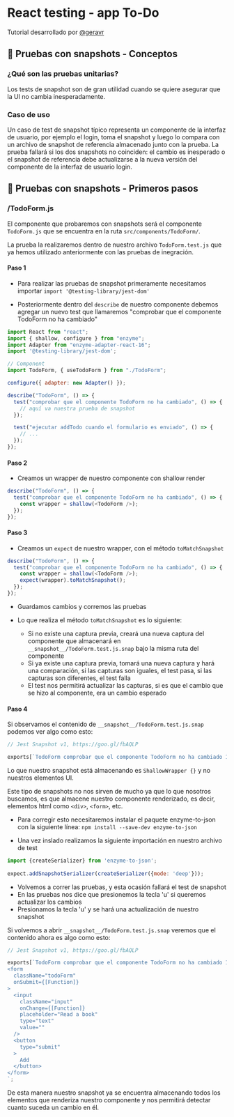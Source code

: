 # React testing - app To-Do
Tutorial desarrollado por [@geravr](https://github.com/geravr)
## 🧪 Pruebas con snapshots - Conceptos


### ¿Qué son las pruebas unitarias?
Los tests de snapshot son de gran utilidad cuando se quiere asegurar que la UI no cambia inesperadamente.

### Caso de uso
Un caso de test de snapshot típico representa un componente de la interfaz de usuario, por ejemplo el login, toma el snapshot y luego lo compara con un archivo de snapshot de referencia almacenado junto con la prueba. La prueba fallará si los dos snapshots no coinciden: el cambio es inesperado o el snapshot de referencia debe actualizarse a la nueva versión del componente de la interfaz de usuario login.

## 🧪 Pruebas con snapshots - Primeros pasos

### /TodoForm.js
El componente que probaremos con snapshots será el componente `TodoForm.js` que se encuentra en la ruta `src/components/TodoForm/`.

La prueba la realizaremos dentro de nuestro archivo `TodoForm.test.js` que ya hemos utilizado anteriormente con las pruebas de inegración.

#### Paso 1

 - Para realizar las pruebas de snapshot primeramente necesitamos importar `import '@testing-library/jest-dom'`

 - Posteriormente dentro del `describe` de nuestro componente debemos agregar un nuevo test que llamaremos "comprobar que el componente TodoForm no ha cambiado"

```javascript
import React from "react";
import { shallow, configure } from "enzyme";
import Adapter from "enzyme-adapter-react-16";
import '@testing-library/jest-dom';

// Component
import TodoForm, { useTodoForm } from "./TodoForm";

configure({ adapter: new Adapter() });

describe("TodoForm", () => {
  test("comprobar que el componente TodoForm no ha cambiado", () => {
    // aquí va nuestra prueba de snapshot
  });

  test("ejecutar addTodo cuando el formulario es enviado", () => {
    // ...
  });
});
```

#### Paso 2

 - Creamos un wrapper de nuestro componente con shallow render

```javascript
describe("TodoForm", () => {
  test("comprobar que el componente TodoForm no ha cambiado", () => {
    const wrapper = shallow(<TodoForm />);
  });
});
```

#### Paso 3

 - Creamos un `expect` de nuestro wrapper, con el método `toMatchSnapshot`

```javascript
describe("TodoForm", () => {
  test("comprobar que el componente TodoForm no ha cambiado", () => {
    const wrapper = shallow(<TodoForm />);
	expect(wrapper).toMatchSnapshot();
  });
});
```
 - Guardamos cambios y corremos las pruebas

 - Lo que realiza el método `toMatchSnapshot` es lo siguiente:

   - Si no existe una captura previa, creará una nueva captura del componente que almacenará en `__snapshot__/TodoForm.test.js.snap` bajo la misma ruta del componente
   - Si ya existe una captura previa, tomará una nueva captura y hará una comparación, si las capturas son iguales, el test pasa, si las capturas son diferentes, el test falla
   - El test nos permitirá actualizar las capturas, si es que el cambio que se hizo al componente, era un cambio esperado

#### Paso 4
Si observamos el contenido de `__snapshot__/TodoForm.test.js.snap` podemos ver algo como esto:

```javascript
// Jest Snapshot v1, https://goo.gl/fbAQLP

exports[`TodoForm comprobar que el componente TodoForm no ha cambiado 1`] = `ShallowWrapper {}`;
```

Lo que nuestro snapshot está almacenando es `ShallowWrapper {}` y no nuestros elementos UI.

Este tipo de snapshots no nos sirven de mucho ya que lo que nosotros buscamos, es que almacene nuestro componente renderizado, es decir, elementos html como `<div>`, `<form>`, etc.

 - Para corregir esto necesitaremos instalar el paquete enzyme-to-json con la siguiente línea: 
`npm install --save-dev enzyme-to-json`

 - Una vez inslado realizamos la siguiente importación en nuestro archivo de test

```javascript
import {createSerializer} from 'enzyme-to-json';
 
expect.addSnapshotSerializer(createSerializer({mode: 'deep'}));
```

 - Volvemos a correr las pruebas, y esta ocasión fallará el test de snapshot
 - En las pruebas nos dice que presionemos la tecla 'u' si queremos actualizar los cambios
 - Presionamos la tecla 'u' y se hará una actualización de nuestro snapshot

Si volvemos a abrir `__snapshot__/TodoForm.test.js.snap` veremos que el contenido ahora es algo como esto:
```javascript
// Jest Snapshot v1, https://goo.gl/fbAQLP

exports[`TodoForm comprobar que el componente TodoForm no ha cambiado 1`] = `
<form
  className="todoForm"
  onSubmit={[Function]}
>
  <input
    className="input"
    onChange={[Function]}
    placeholder="Read a book"
    type="text"
    value=""
  />
  <button
    type="submit"
  >
    Add
  </button>
</form>
`;
```

De esta manera nuestro snapshot ya se encuentra almacenando todos los elementos que renderiza nuestro componente y nos permitirá detectar cuanto suceda un cambio en él.